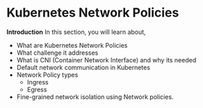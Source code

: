 # Kubernetes Network Policies

**Introduction**
In this section, you will learn about, 
  * What are Kubernetes Network Policies
  * What challenge it addresses
  * What is CNI (Container Network Interface) and why its needed
  * Default network communication in Kubernetes
  * Network Policy types
      * Ingress
      * Egress
  * Fine-grained network isolation using Network policies.





